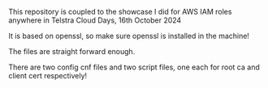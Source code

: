 This repository is coupled to the showcase I did for AWS IAM roles anywhere in Telstra Cloud Days, 16th October 2024

It is based on openssl, so make sure openssl is installed in the machine!

The files are straight forward enough.

There are two config cnf files and two script files, one each for root ca and client cert respectively!
